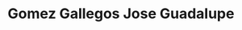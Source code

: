 ---
title: "Gomez Gallegos Jose Guadalupe"
url: /aguascalientes/gomez-gallegos-jose-guadalupe/
shop: supermercado
---